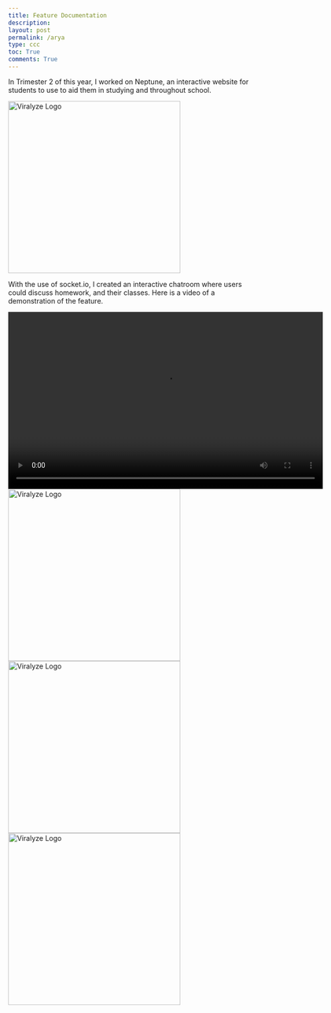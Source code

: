```yaml
---
title: Feature Documentation
description: 
layout: post
permalink: /arya
type: ccc
toc: True
comments: True
---
```


In Trimester 2 of this year, I worked on Neptune, an interactive website for students to use to aid them in studying and throughout school. 

<img src="{{site.baseurl}}/images/Neptune.png" alt="Viralyze Logo" width=350 class="logo" />

With the use of socket.io, I created an interactive chatroom where users could discuss homework, and their classes. Here is a video of a demonstration of the feature.

<video width="640" height="360" controls>
  <source src="{{site.baseurl}}/images/neptune chatroom.mp4" type="video/mp4">
  Your browser does not support the video tag.
</video>

<img src="{{site.baseurl}}/images/cspcoursepredictor.png" alt="Viralyze Logo" width=350 class="logo" />

<img src="{{site.baseurl}}/images/practiceexaminputs.png" alt="Viralyze Logo" width=350 class="logo" />

<img src="{{site.baseurl}}/images/actualscore.png" alt="Viralyze Logo" width=350 class="logo" />
